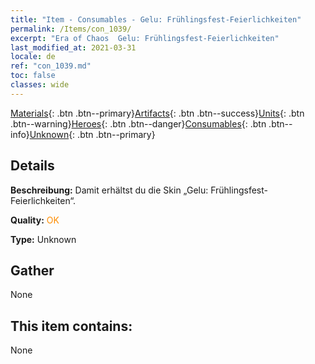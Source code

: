 ```yaml
---
title: "Item - Consumables - Gelu: Frühlingsfest-Feierlichkeiten"
permalink: /Items/con_1039/
excerpt: "Era of Chaos  Gelu: Frühlingsfest-Feierlichkeiten"
last_modified_at: 2021-03-31
locale: de
ref: "con_1039.md"
toc: false
classes: wide
---
```

 [Materials](/de/Items/){: .btn .btn--primary}[Artifacts](/de/Items/Artifacts/){: .btn .btn--success}[Units](/de/Items/Units/){: .btn .btn--warning}[Heroes](/de/Items/Heroes/){: .btn .btn--danger}[Consumables](/de/Items/Consumables/){: .btn .btn--info}[Unknown](/de/Items/Unknown/){: .btn .btn--primary}

## Details
 **Beschreibung:** Damit erhältst du die Skin „Gelu: Frühlingsfest-Feierlichkeiten“.

 **Quality:** <span style="color: #FF8C00">OK</span>

 **Type:** Unknown

## Gather

  None

## This item contains:

  None

